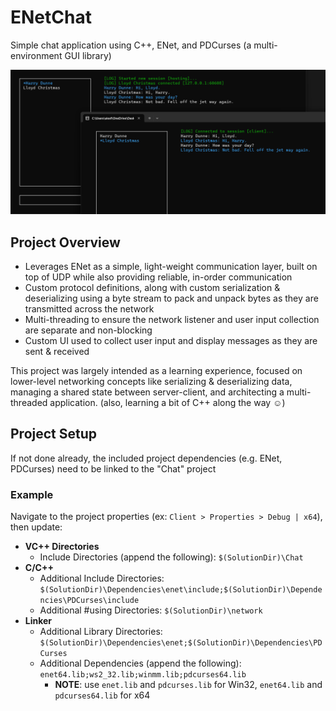 # ENetChat

Simple chat application using C++, ENet, and PDCurses (a multi-environment GUI library)

![banner](./docs/banner.png)

## Project Overview

* Leverages ENet as a simple, light-weight communication layer, built on top of UDP while also providing reliable, in-order communication
* Custom protocol definitions, along with custom serialization & deserializing using a byte stream to pack and unpack bytes as they are transmitted across the network
* Multi-threading to ensure the network listener and user input collection are separate and non-blocking
* Custom UI used to collect user input and display messages as they are sent & received

This project was largely intended as a learning experience, focused on lower-level networking concepts like serializing & deserializing data, managing a shared state between server-client, and architecting a multi-threaded application. (also, learning a bit of C++ along the way :relaxed:)


## Project Setup

If not done already, the included project dependencies (e.g. ENet, PDCurses) need to be linked to the "Chat" project

### Example
Navigate to the project properties (ex: `Client > Properties > Debug | x64`), then update:
- **VC++ Directories**
    - Include Directories (append the following): `$(SolutionDir)\Chat`
- **C/C++**
    - Additional Include Directories: `$(SolutionDir)\Dependencies\enet\include;$(SolutionDir)\Dependencies\PDCurses\include`
    - Additional #using Directories: `$(SolutionDir)\network`
- **Linker**
    - Additional Library Directories: `$(SolutionDir)\Dependencies\enet;$(SolutionDir)\Dependencies\PDCurses`
    - Additional Dependencies (append the following): `enet64.lib;ws2_32.lib;winmm.lib;pdcurses64.lib`
        - **NOTE**: use `enet.lib` and `pdcurses.lib` for Win32, `enet64.lib` and `pdcurses64.lib` for x64

